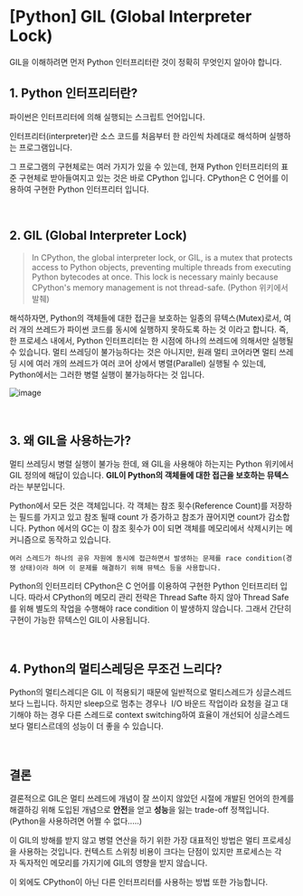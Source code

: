 # [Python] GIL (Global Interpreter Lock)

GIL을 이해하려면 먼저 Python 인터프리터란 것이 정확히 무엇인지 알아야 합니다.

## **1\. Python 인터프리터란?**

파이썬은 인터프리터에 의해 실행되는 스크립트 언어입니다.

인터프리터(interpreter)란 소스 코드를 처음부터 한 라인씩 차례대로 해석하며 실행하는 프로그램입니다.

그 프로그램의 구현체로는 여러 가지가 있을 수 있는데, 현재 Python 인터프리터의 표준 구현체로 받아들여지고 있는 것은 바로 CPython 입니다. CPython은 C 언어를 이용하여 구현한 Python 인터프리터 입니다.

<br>

## **2\. GIL (Global Interpreter Lock)**

> In CPython, the global interpreter lock, or GIL, is a mutex that protects access to Python objects, preventing multiple threads from executing Python bytecodes at once. This lock is necessary mainly because CPython's memory management is not thread-safe. (Python 위키에서 발췌)

해석하자면, Python의 객체들에 대한 접근을 보호하는 일종의 뮤텍스(Mutex)로서, 여러 개의 쓰레드가 파이썬 코드를 동시에 실행하지 못하도록 하는 것 이라고 합니다. 즉, 한 프로세스 내에서, Python 인터프리터는 한 시점에 하나의 쓰레드에 의해서만 실행될 수 있습니다. 멀티 쓰레딩이 불가능하다는 것은 아니지만, 원래 멀티 코어라면 멀티 쓰레딩 시에 여러 개의 쓰레드가 여러 코어 상에서 병렬(Parallel) 실행될 수 있는데, Python에서는 그러한 병렬 실행이 불가능하다는 것 입니다.

![image](https://user-images.githubusercontent.com/67899393/191700695-161f7ffb-a3f1-4b56-ba67-e0dc54ca5fa1.png)

<br>

## **3\. 왜 GIL을 사용하는가?**

멀티 쓰레딩시 병렬 실행이 불가능 한데, 왜 GIL을 사용해야 하는지는 Python 위키에서 GIL 정의에 해답이 있습니다. **GIL이 Python의 객체들에 대한 접근을 보호하는 뮤텍스** 라는 부분입니다.

Python에서 모든 것은 객체입니다. 각 객체는 참조 횟수(Reference Count)를 저장하는 필드를 가지고 있고 참조 될때 count 가 증가하고 참조가 끊어지면 count가 감소합니다. Python 에서의 GC는 이 참조 횟수가 0이 되면 객체를 메모리에서 삭제시키는 메커니즘으로 동작하고 있습니다.

```
여러 스레드가 하나의 공유 자원에 동시에 접근하면서 발생하는 문제를 race condition(경쟁 상태)이라 하며 이 문제를 해결하기 위해 뮤텍스 등을 사용합니다.
```

Python의 인터프리터 CPython은 C 언어를 이용하여 구현한 Python 인터프리터 입니다. 따라서 CPython의 메모리 관리 전략은 Thread Safte 하지 않아 Thread Safe를 위해 별도의 작업을 수행해야 race condition 이 발생하지 않습니다. 그래서 간단히 구현이 가능한 뮤텍스인 GIL이 사용됩니다.

<br>

## **4\. Python의 멀티스레딩은 무조건 느리다?**

Python의 멀티스레디은 GIL 이 적용되기 때문에 일반적으로 멀티스레드가 싱글스레드보다 느립니다. 하지만 sleep으로 멈추는 경우나  I/O 바운드 작업이라 요청을 걸고 대기해야 하는 경우 다른 스레드로 context switching하여 효율이 개선되어 싱글스레드 보다 멀티스르데의 성능이 더 좋을 수 있습니다.

<br>

## **결론**

결론적으로 GIL은 멀티 쓰레드에 개념이 잘 쓰이지 않았던 시절에 개발된 언어의 한계를 해결하깅 위해 도입된 개념으로 **안전**을 얻고 **성능**을 잃는 trade-off 정책입니다. (Python을 사용하려면 어쩔 수 없다.....)

이 GIL의 방해를 받지 않고 병렬 연산을 하기 위한 가장 대표적인 방법은 멀티 프로세싱을 사용하는 것입니다. 컨텍스트 스위칭 비용이 크다는 단점이 있지만 프로세스는 각자 독자적인 메모리를 가지기에 GIL의 영향을 받지 않습니다.  
  
이 외에도 ​CPython이 아닌 다른 인터프리터를 사용하는 방법 또한 가능합니다.
